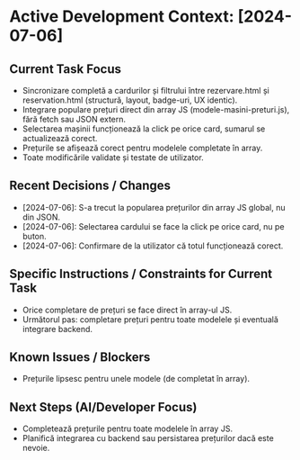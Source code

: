 # Active Development Context: [2024-07-06]

## Current Task Focus

- Sincronizare completă a cardurilor și filtrului între rezervare.html și reservation.html (structură, layout, badge-uri, UX identic).
- Integrare populare prețuri direct din array JS (modele-masini-preturi.js), fără fetch sau JSON extern.
- Selectarea mașinii funcționează la click pe orice card, sumarul se actualizează corect.
- Prețurile se afișează corect pentru modelele completate în array.
- Toate modificările validate și testate de utilizator.

## Recent Decisions / Changes

- [2024-07-06]: S-a trecut la popularea prețurilor din array JS global, nu din JSON.
- [2024-07-06]: Selectarea cardului se face la click pe orice card, nu pe buton.
- [2024-07-06]: Confirmare de la utilizator că totul funcționează corect.

## Specific Instructions / Constraints for Current Task

- Orice completare de prețuri se face direct în array-ul JS.
- Următorul pas: completare prețuri pentru toate modelele și eventuală integrare backend.

## Known Issues / Blockers

- Prețurile lipsesc pentru unele modele (de completat în array).

## Next Steps (AI/Developer Focus)

- Completează prețurile pentru toate modelele în array JS.
- Planifică integrarea cu backend sau persistarea prețurilor dacă este nevoie. 